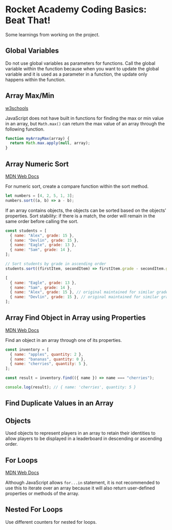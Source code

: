 # Rocket Academy Coding Basics: Beat That!

Some learnings from working on the project.

## Global Variables

Do not use global variables as parameters for functions. Call the global variable within the function because when you want to update the global variable and it is used as a parameter in a function, the update only happens within the function.

## Array Max/Min

[w3schools](https://www.w3schools.com/js/js_array_sort.asp)

JavaScript does not have built in functions for finding the max or min value in an array, but `Math.max()` can return the max value of an array through the following function.

```javascript
function myArrayMax(array) {
  return Math.max.apply(null, array);
}
```

## Array Numeric Sort

[MDN Web Docs](https://developer.mozilla.org/en-US/docs/Web/JavaScript/Reference/Global_Objects/Array/sort)

For numeric sort, create a compare function within the sort method.

```javascript
let numbers = [4, 2, 5, 1, 3];
numbers.sort((a, b) => a - b);
```

If an array contains objects, the objects can be sorted based on the objects' properties. Sort stability: if there is a match, the order will remain in the same order before calling the sort.

```javascript
const students = [
  { name: "Alex", grade: 15 },
  { name: "Devlin", grade: 15 },
  { name: "Eagle", grade: 13 },
  { name: "Sam", grade: 14 },
];

// Sort students by grade in ascending order
students.sort((firstItem, secondItem) => firstItem.grade - secondItem.grade);

[
  { name: "Eagle", grade: 13 },
  { name: "Sam", grade: 14 },
  { name: "Alex", grade: 15 }, // original maintained for similar grade (stable sorting)
  { name: "Devlin", grade: 15 }, // original maintained for similar grade (stable sorting)
];
```

## Array Find Object in Array using Properties

[MDN Web Docs](https://developer.mozilla.org/en-US/docs/Web/JavaScript/Reference/Global_Objects/Array/find#find_an_object_in_an_array_by_one_of_its_properties)

Find an object in an array through one of its properties.

```javascript
const inventory = [
  { name: "apples", quantity: 2 },
  { name: "bananas", quantity: 0 },
  { name: "cherries", quantity: 5 },
];

const result = inventory.find(({ name }) => name === "cherries");

console.log(result); // { name: 'cherries', quantity: 5 }
```

## Find Duplicate Values in an Array

## Objects

Used objects to represent players in an array to retain their identities to allow players to be displayed in a leaderboard in descending or ascending order.

## For Loops

[MDN Web Docs](https://developer.mozilla.org/en-US/docs/Web/JavaScript/Guide/Loops_and_iteration#for...in_statement)

Although JavaScript allows `for...in` statement, it is not recommended to use this to iterate over an array because it will also return user-defined properties or methods of the array.

## Nested For Loops

Use different counters for nested for loops.
